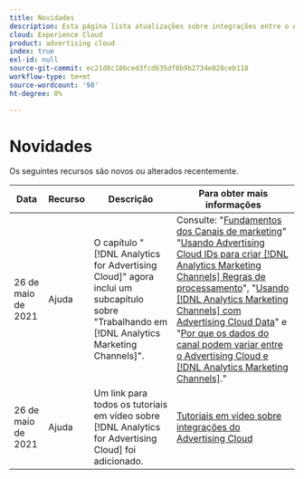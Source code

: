 ```yaml
---
title: Novidades
description: Esta página lista atualizações sobre integrações entre o Advertising Cloud e outros produtos e serviços no Adobe Experience Cloud.
cloud: Experience Cloud
product: advertising cloud
index: true
exl-id: null
source-git-commit: ec21d8c18bced3fcd635df8b9b2734e028ceb118
workflow-type: tm+mt
source-wordcount: '98'
ht-degree: 0%

---
```


# Novidades

Os seguintes recursos são novos ou alterados recentemente.

| Data | Recurso | Descrição | Para obter mais informações |
| ---- | ------- | ----------- | -------------------- |
| 26 de maio de 2021 | Ajuda | O capítulo &quot;[!DNL Analytics for Advertising Cloud]&quot; agora inclui um subcapítulo sobre &quot;Trabalhando em [!DNL Analytics Marketing Channels]&quot;. | Consulte: &quot;[Fundamentos dos Canais de marketing](/help/integrations/analytics/marketing-channels/mc-overview.md)&quot; &quot;[Usando Advertising Cloud IDs para criar [!DNL Analytics Marketing Channels] Regras de processamento](/help/integrations/analytics/marketing-channels/mc-ids.md)&quot;, &quot;[Usando [!DNL Analytics Marketing Channels] com Advertising Cloud Data](/help/integrations/analytics/marketing-channels/mc-ac-data.md)&quot; e &quot;[Por que os dados do canal podem variar entre o Advertising Cloud e [!DNL Analytics Marketing Channels]](/help/integrations/analytics/marketing-channels/mc-data-variances.md).&quot; |
| 26 de maio de 2021 | Ajuda | Um link para todos os tutoriais em vídeo sobre [!DNL Analytics for Advertising Cloud] foi adicionado. | [Tutoriais em vídeo sobre integrações do Advertising Cloud](https://experienceleague.adobe.com/docs/advertising-cloud-learn/tutorials/overview.html) |

<!-- At some point, just make this an overview page instead?

Adobe Advertising Cloud is integrated with the following Adobe Experience Cloud products:

* [Adobe Analytics](/help/integrations/analytics/overview.md)

* Adobe Audience Manager

* Adobe Campaign (Advertising Cloud Search only)

* Adobe Experience Cloud Device Co-op
 -->
